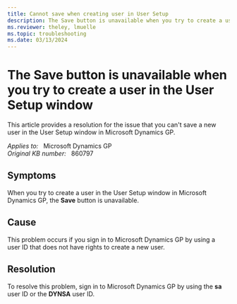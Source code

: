 ```yaml
---
title: Cannot save when creating user in User Setup
description: The Save button is unavailable when you try to create a user in the User Setup window in Microsoft Dynamics GP.
ms.reviewer: theley, lmuelle
ms.topic: troubleshooting
ms.date: 03/13/2024
---
```

# The Save button is unavailable when you try to create a user in the User Setup window

This article provides a resolution for the issue that you can't save a new user in the User Setup window in Microsoft Dynamics GP.

_Applies to:_ &nbsp; Microsoft Dynamics GP  
_Original KB number:_ &nbsp; 860797

## Symptoms

When you try to create a user in the User Setup window in Microsoft Dynamics GP, the **Save** button is unavailable.

## Cause

This problem occurs if you sign in to Microsoft Dynamics GP by using a user ID that does not have rights to create a new user.

## Resolution

To resolve this problem, sign in  to Microsoft Dynamics GP by using the **sa** user ID or the **DYNSA** user ID.
